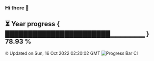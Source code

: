 ### Hi there 👋
⏳ Year progress { ███████████████████████▁▁▁▁▁▁▁ } 78.93 %
---
⏰ Updated on Sun, 16 Oct 2022 02:20:02 GMT
![Progress Bar CI](https://github.com/liununu/liununu/workflows/Progress%20Bar%20CI/badge.svg)
